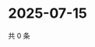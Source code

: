 # 2025-07-15

共 0 条

<!-- BEGIN ZHIHUQUESTIONS -->
<!-- 最后更新时间 Tue Jul 15 2025 21:30:59 GMT+0800 (China Standard Time) -->

<!-- END ZHIHUQUESTIONS -->
